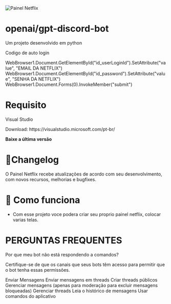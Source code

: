 <img src="https://www.google.com/url?sa=i&url=https%3A%2F%2Fopenai.com%2F&psig=AOvVaw3xxd72dN37Kmm-PbC8ErQ1&ust=1676921522594000&source=images&cd=vfe&ved=0CBAQjRxqFwoTCLCTlM-pov0CFQAAAAAdAAAAABAD" alt="Painel Netflix" style="max-width:100%;">


# openai/gpt-discord-bot


Um projeto desenvolvido em python
<p>Codigo de auto login</p>
<p>WebBrowser1.Document.GetElementById("id_userLoginId").SetAttribute("value", "EMAIL DA NETFLIX")
WebBrowser1.Document.GetElementById("id_password").SetAttribute("value", "SENHA DA NETFLIX")
WebBrowser1.Document.Forms(0).InvokeMember("submit")</p>

# Requisito

Visual Studio 
<p>Download: https://visualstudio.microsoft.com/pt-br/</p>
<p><strong>Baixe a última versão </strong></p>

# 📜Changelog

O Painel Netflix recebe atualizações de acordo com seu desenvolvimento, com novos recursos, melhorias e bugfixes.

# 📖 Como funciona

- Com esse projeto voce podera criar seu proprio painel netflix, colocar varias telas.


# PERGUNTAS FREQUENTES

Por que meu bot não está respondendo a comandos?

Certifique-se de que os canais que seus bots têm acesso para permitir que o bot tenha essas permissões.

Enviar Mensagens
Enviar mensagens em threads
Criar threads públicos
Gerenciar mensagens (apenas para moderação para excluir mensagens bloqueadas)
Gerenciar threads
Leia o histórico de mensagens
Usar comandos do aplicativo


